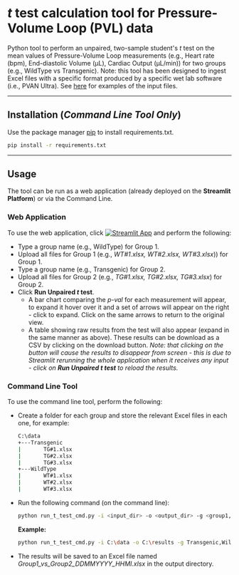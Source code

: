 # *t* test calculation tool for Pressure-Volume Loop (PVL) data #

Python tool to perform an unpaired, two-sample student's *t* test on the mean values of Pressure-Volume Loop measurements (e.g., Heart rate (bpm), End-diastolic Volume (µL), Cardiac Output (µL/min)) for two groups (e.g., WildType vs Transgenic).  Note: this tool has been designed to ingest Excel files with a specific format produced by a specific wet lab software (i.e., PVAN Ultra).  See [here](test_files/) for examples of the input files.  

___

## Installation (*Command Line Tool Only*)

Use the package manager [pip](https://pip.pypa.io/en/stable/) to install requirements.txt.

```bash
pip install -r requirements.txt
```
___

## Usage

The tool can be run as a web application (already deployed on the **Streamlit Platform**) or via the Command Line.

### Web Application
To use the web application, click  [![Streamlit App](https://static.streamlit.io/badges/streamlit_badge_black_white.svg)](https://fywalsh-wet-lab-data-analysis-t-test-frontend-ngpzd4.streamlit.app/)  and perform the following:
* Type a group name (e.g., WildType) for Group 1.
* Upload all files for Group 1 (e.g., *WT#1.xlsx, WT#2.xlsx, WT#3.xlsx*)) for Group 1.
* Type a group name (e.g., Transgenic) for Group 2.
* Upload all files for Group 2 (e.g., *TG#1.xlsx, TG#2.xlsx, TG#3.xlsx*) for Group 2.
* Click **Run Unpaired *t* test**.
	* A bar chart comparing the *p-val* for each measurement will appear, to expand it hover over it and a set of arrows will appear on the right - click to expand.  Click on the same arrows to return to the original view.
	* A table showing raw results from the test will also appear (expand in the same manner as above).  These results can be download as a CSV by clicking on the download button.  *Note: that clicking on the button will cause the results to disappear from screen - this is due to Streamlit rerunning the whole application when it receives any input - click on **Run Unpaired *t* test** to reload the results.*

### Command Line Tool
To use the command line tool, perform the following:
* Create a folder for each group and store the relevant Excel files in each one, for example:
	```cmd
	C:\data
	+---Transgenic
	|		TG#1.xlsx
	|		TG#2.xlsx
	|		TG#3.xlsx
	+---WildType
	|		WT#1.xlsx
	|		WT#2.xlsx
	|		WT#3.xlsx
	```
* Run the following command (on the command line):
	```bash
	python run_t_test_cmd.py -i <input_dir> -o <output_dir> -g <group1,group2>
	```
	**Example:** 
	```bash
	python run_t_test_cmd.py -i C:\data -o C:\results -g Transgenic,WildType
	```
* The results will be saved to an Excel file named *Group1_vs_Group2_DDMMYYYY_HHMI.xlsx* in the output directory.